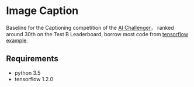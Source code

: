 # Image Caption

Baseline for the Captioning  competition of the [AI Challenger](https://challenger.ai/competition/caption/leaderboard)， ranked around 30th
on the Test B Leaderboard, borrow most code from [tensorflow example](https://github.com/tensorflow/models/tree/master/research/im2txt).

## Requirements 

- python 3.5
- tensorflow 1.2.0
